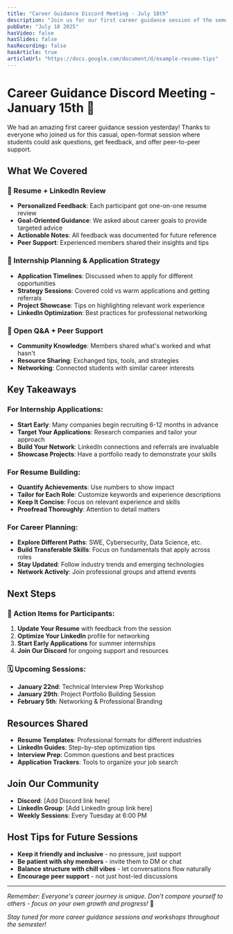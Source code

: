 ```yaml
---
title: "Career Guidance Discord Meeting - July 18th"
description: "Join us for our first career guidance session of the semester! Get help with internships, resumes, LinkedIn, and career planning."
pubDate: "July 18 2025"
hasVideo: false
hasSlides: false
hasRecording: false
hasArticle: true
articleUrl: "https://docs.google.com/document/d/example-resume-tips"
---
```


# Career Guidance Discord Meeting - January 15th 🎯

We had an amazing first career guidance session yesterday! Thanks to everyone who joined us for this casual, open-format session where students could ask questions, get feedback, and offer peer-to-peer support.

## What We Covered

### 💼 Resume + LinkedIn Review
- **Personalized Feedback**: Each participant got one-on-one resume review
- **Goal-Oriented Guidance**: We asked about career goals to provide targeted advice
- **Actionable Notes**: All feedback was documented for future reference
- **Peer Support**: Experienced members shared their insights and tips

### 🚀 Internship Planning & Application Strategy
- **Application Timelines**: Discussed when to apply for different opportunities
- **Strategy Sessions**: Covered cold vs warm applications and getting referrals
- **Project Showcase**: Tips on highlighting relevant work experience
- **LinkedIn Optimization**: Best practices for professional networking

### 🤝 Open Q&A + Peer Support
- **Community Knowledge**: Members shared what's worked and what hasn't
- **Resource Sharing**: Exchanged tips, tools, and strategies
- **Networking**: Connected students with similar career interests

## Key Takeaways

### For Internship Applications:
- **Start Early**: Many companies begin recruiting 6-12 months in advance
- **Target Your Applications**: Research companies and tailor your approach
- **Build Your Network**: LinkedIn connections and referrals are invaluable
- **Showcase Projects**: Have a portfolio ready to demonstrate your skills

### For Resume Building:
- **Quantify Achievements**: Use numbers to show impact
- **Tailor for Each Role**: Customize keywords and experience descriptions
- **Keep It Concise**: Focus on relevant experience and skills
- **Proofread Thoroughly**: Attention to detail matters

### For Career Planning:
- **Explore Different Paths**: SWE, Cybersecurity, Data Science, etc.
- **Build Transferable Skills**: Focus on fundamentals that apply across roles
- **Stay Updated**: Follow industry trends and emerging technologies
- **Network Actively**: Join professional groups and attend events

## Next Steps

### 📝 Action Items for Participants:
1. **Update Your Resume** with feedback from the session
2. **Optimize Your LinkedIn** profile for networking
3. **Start Early Applications** for summer internships
4. **Join Our Discord** for ongoing support and resources

### 🗓️ Upcoming Sessions:
- **January 22nd**: Technical Interview Prep Workshop
- **January 29th**: Project Portfolio Building Session
- **February 5th**: Networking & Professional Branding

## Resources Shared

- **Resume Templates**: Professional formats for different industries
- **LinkedIn Guides**: Step-by-step optimization tips
- **Interview Prep**: Common questions and best practices
- **Application Trackers**: Tools to organize your job search

## Join Our Community

- **Discord**: [Add Discord link here]
- **LinkedIn Group**: [Add LinkedIn group link here]
- **Weekly Sessions**: Every Tuesday at 6:00 PM

## Host Tips for Future Sessions

- **Keep it friendly and inclusive** - no pressure, just support
- **Be patient with shy members** - invite them to DM or chat
- **Balance structure with chill vibes** - let conversations flow naturally
- **Encourage peer support** - not just host-led discussions

---

*Remember: Everyone's career journey is unique. Don't compare yourself to others - focus on your own growth and progress!* 🚀

*Stay tuned for more career guidance sessions and workshops throughout the semester!*
